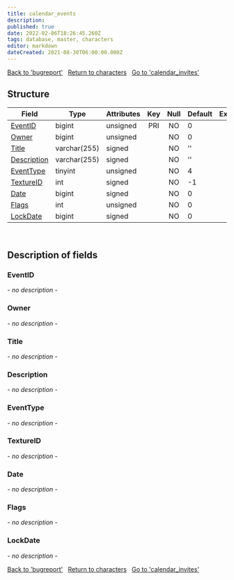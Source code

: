 ```yaml
---
title: calendar_events
description: 
published: true
date: 2022-02-06T18:26:45.260Z
tags: database, master, characters
editor: markdown
dateCreated: 2021-08-30T06:00:00.000Z
---
```


<a href="https://trinitycore.info/en/database/master/characters/bugreport" class="mt-5 v-btn v-btn--depressed v-btn--flat v-btn--outlined theme--light v-size--default darkblue--text text--lighten-3"><span class="v-btn__content"><i aria-hidden="true" class="v-icon notranslate v-icon--left mdi mdi-arrow-left theme--light"></i><span>Back to 'bugreport'</span></span></a>&nbsp;&nbsp;&nbsp;<a href="https://trinitycore.info/en/database/master/characters/home" class="mt-5 v-btn v-btn--depressed v-btn--flat v-btn--outlined theme--light v-size--default darkblue--text text--lighten-3"><span class="v-btn__content"><i aria-hidden="true" class="v-icon notranslate v-icon--left mdi mdi-home-outline theme--light"></i><span>Return to characters</span></span></a>&nbsp;&nbsp;&nbsp;<a href="https://trinitycore.info/en/database/master/characters/calendar_invites" class="mt-5 v-btn v-btn--depressed v-btn--flat v-btn--outlined theme--light v-size--default darkblue--text text--lighten-3"><span class="v-btn__content"><span>Go to 'calendar_invites'</span><i aria-hidden="true" class="v-icon notranslate v-icon--right mdi mdi-arrow-right theme--light"></i></span></a>

## Structure

| Field | Type | Attributes | Key | Null | Default | Extra | Comment |
| --- | --- | --- | :---: | :---: | --- | --- | --- |
| [EventID](#eventid) | bigint | unsigned | PRI | NO | 0 |  |  |
| [Owner](#owner) | bigint | unsigned |  | NO | 0 |  |  |
| [Title](#title) | varchar(255) | signed |  | NO | '' |  |  |
| [Description](#description) | varchar(255) | signed |  | NO | '' |  |  |
| [EventType](#eventtype) | tinyint | unsigned |  | NO | 4 |  |  |
| [TextureID](#textureid) | int | signed |  | NO | -1 |  |  |
| [Date](#date) | bigint | signed |  | NO | 0 |  |  |
| [Flags](#flags) | int | unsigned |  | NO | 0 |  |  |
| [LockDate](#lockdate) | bigint | signed |  | NO | 0 |  |  |
&nbsp;
## Description of fields

### EventID
*- no description -*
&nbsp;

### Owner
*- no description -*
&nbsp;

### Title
*- no description -*
&nbsp;

### Description
*- no description -*
&nbsp;

### EventType
*- no description -*
&nbsp;

### TextureID
*- no description -*
&nbsp;

### Date
*- no description -*
&nbsp;

### Flags
*- no description -*
&nbsp;

### LockDate
*- no description -*
&nbsp;

<a href="https://trinitycore.info/en/database/master/characters/bugreport" class="mt-5 v-btn v-btn--depressed v-btn--flat v-btn--outlined theme--light v-size--default darkblue--text text--lighten-3"><span class="v-btn__content"><i aria-hidden="true" class="v-icon notranslate v-icon--left mdi mdi-arrow-left theme--light"></i><span>Back to 'bugreport'</span></span></a>&nbsp;&nbsp;&nbsp;<a href="https://trinitycore.info/en/database/master/characters/home" class="mt-5 v-btn v-btn--depressed v-btn--flat v-btn--outlined theme--light v-size--default darkblue--text text--lighten-3"><span class="v-btn__content"><i aria-hidden="true" class="v-icon notranslate v-icon--left mdi mdi-home-outline theme--light"></i><span>Return to characters</span></span></a>&nbsp;&nbsp;&nbsp;<a href="https://trinitycore.info/en/database/master/characters/calendar_invites" class="mt-5 v-btn v-btn--depressed v-btn--flat v-btn--outlined theme--light v-size--default darkblue--text text--lighten-3"><span class="v-btn__content"><span>Go to 'calendar_invites'</span><i aria-hidden="true" class="v-icon notranslate v-icon--right mdi mdi-arrow-right theme--light"></i></span></a>

